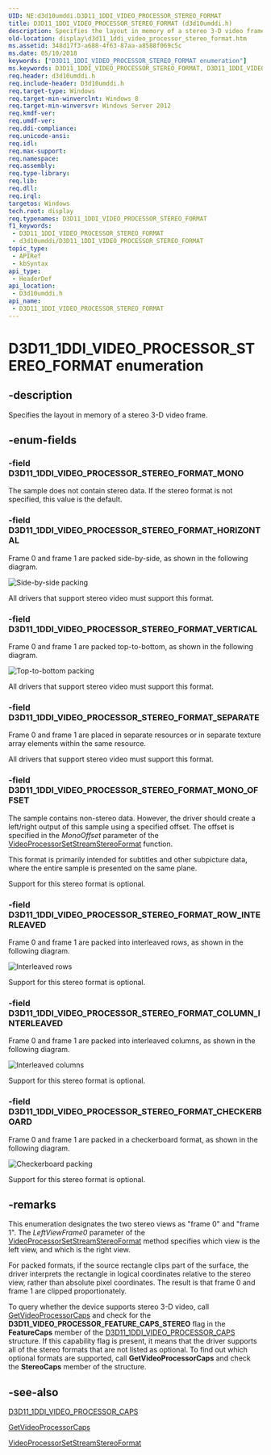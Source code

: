 ```yaml
---
UID: NE:d3d10umddi.D3D11_1DDI_VIDEO_PROCESSOR_STEREO_FORMAT
title: D3D11_1DDI_VIDEO_PROCESSOR_STEREO_FORMAT (d3d10umddi.h)
description: Specifies the layout in memory of a stereo 3-D video frame.
old-location: display\d3d11_1ddi_video_processor_stereo_format.htm
ms.assetid: 348d17f3-a688-4f63-87aa-a8588f069c5c
ms.date: 05/10/2018
keywords: ["D3D11_1DDI_VIDEO_PROCESSOR_STEREO_FORMAT enumeration"]
ms.keywords: D3D11_1DDI_VIDEO_PROCESSOR_STEREO_FORMAT, D3D11_1DDI_VIDEO_PROCESSOR_STEREO_FORMAT enumeration [Display Devices], D3D11_1DDI_VIDEO_PROCESSOR_STEREO_FORMAT_CHECKERBOARD, D3D11_1DDI_VIDEO_PROCESSOR_STEREO_FORMAT_COLUMN_INTERLEAVED, D3D11_1DDI_VIDEO_PROCESSOR_STEREO_FORMAT_HORIZONTAL, D3D11_1DDI_VIDEO_PROCESSOR_STEREO_FORMAT_MONO, D3D11_1DDI_VIDEO_PROCESSOR_STEREO_FORMAT_MONO_OFFSET, D3D11_1DDI_VIDEO_PROCESSOR_STEREO_FORMAT_ROW_INTERLEAVED, D3D11_1DDI_VIDEO_PROCESSOR_STEREO_FORMAT_SEPARATE, D3D11_1DDI_VIDEO_PROCESSOR_STEREO_FORMAT_VERTICAL, d3d10umddi/D3D11_1DDI_VIDEO_PROCESSOR_STEREO_FORMAT, d3d10umddi/D3D11_1DDI_VIDEO_PROCESSOR_STEREO_FORMAT_CHECKERBOARD, d3d10umddi/D3D11_1DDI_VIDEO_PROCESSOR_STEREO_FORMAT_COLUMN_INTERLEAVED, d3d10umddi/D3D11_1DDI_VIDEO_PROCESSOR_STEREO_FORMAT_HORIZONTAL, d3d10umddi/D3D11_1DDI_VIDEO_PROCESSOR_STEREO_FORMAT_MONO, d3d10umddi/D3D11_1DDI_VIDEO_PROCESSOR_STEREO_FORMAT_MONO_OFFSET, d3d10umddi/D3D11_1DDI_VIDEO_PROCESSOR_STEREO_FORMAT_ROW_INTERLEAVED, d3d10umddi/D3D11_1DDI_VIDEO_PROCESSOR_STEREO_FORMAT_SEPARATE, d3d10umddi/D3D11_1DDI_VIDEO_PROCESSOR_STEREO_FORMAT_VERTICAL, display.d3d11_1ddi_video_processor_stereo_format
req.header: d3d10umddi.h
req.include-header: D3d10umddi.h
req.target-type: Windows
req.target-min-winverclnt: Windows 8
req.target-min-winversvr: Windows Server 2012
req.kmdf-ver: 
req.umdf-ver: 
req.ddi-compliance: 
req.unicode-ansi: 
req.idl: 
req.max-support: 
req.namespace: 
req.assembly: 
req.type-library: 
req.lib: 
req.dll: 
req.irql: 
targetos: Windows
tech.root: display
req.typenames: D3D11_1DDI_VIDEO_PROCESSOR_STEREO_FORMAT
f1_keywords:
 - D3D11_1DDI_VIDEO_PROCESSOR_STEREO_FORMAT
 - d3d10umddi/D3D11_1DDI_VIDEO_PROCESSOR_STEREO_FORMAT
topic_type:
 - APIRef
 - kbSyntax
api_type:
 - HeaderDef
api_location:
 - D3d10umddi.h
api_name:
 - D3D11_1DDI_VIDEO_PROCESSOR_STEREO_FORMAT
---
```


# D3D11_1DDI_VIDEO_PROCESSOR_STEREO_FORMAT enumeration


## -description

Specifies the layout in memory of a stereo 3-D video frame.

## -enum-fields

### -field D3D11_1DDI_VIDEO_PROCESSOR_STEREO_FORMAT_MONO

The sample does not contain stereo data. If the stereo format is not specified, this value is the default.

### -field D3D11_1DDI_VIDEO_PROCESSOR_STEREO_FORMAT_HORIZONTAL

Frame 0 and frame 1 are packed side-by-side, as shown in the following diagram.

<img alt="Side-by-side packing" src="images/dxgistereo3d02.png"/>

All drivers that support stereo video must support this format.

### -field D3D11_1DDI_VIDEO_PROCESSOR_STEREO_FORMAT_VERTICAL

Frame 0 and frame 1 are packed top-to-bottom, as shown in the following diagram.

<img alt="Top-to-bottom packing" src="images/dxgistereo3d01.png"/>

All drivers that support stereo video must support this format.

### -field D3D11_1DDI_VIDEO_PROCESSOR_STEREO_FORMAT_SEPARATE

Frame 0 and frame 1 are placed in separate resources or in separate texture array elements within the same resource.

All drivers that support stereo video must support this format.

### -field D3D11_1DDI_VIDEO_PROCESSOR_STEREO_FORMAT_MONO_OFFSET

The sample contains non-stereo data. However, the driver should create a left/right output of this sample using a specified offset.  The offset is specified in the <i>MonoOffset</i> parameter of the <a href="https://docs.microsoft.com/windows-hardware/drivers/ddi/d3d10umddi/nc-d3d10umddi-pfnd3d11_1ddi_videoprocessorsetstreamstereoformat">VideoProcessorSetStreamStereoFormat</a> function. 

This format is primarily intended for subtitles and other subpicture data, where the entire sample is presented on the same plane.

Support for this stereo format is optional.

### -field D3D11_1DDI_VIDEO_PROCESSOR_STEREO_FORMAT_ROW_INTERLEAVED

Frame 0 and frame 1 are packed into interleaved rows, as shown in the following diagram.

<img alt="Interleaved rows" src="images/dxgistereo3d03.png"/>

Support for this stereo format is optional.

### -field D3D11_1DDI_VIDEO_PROCESSOR_STEREO_FORMAT_COLUMN_INTERLEAVED

Frame 0 and frame 1 are packed into interleaved columns, as shown in the following diagram.

<img alt="Interleaved columns" src="images/dxgistereo3d04.png"/>

Support for this stereo format is optional.

### -field D3D11_1DDI_VIDEO_PROCESSOR_STEREO_FORMAT_CHECKERBOARD

Frame 0 and frame 1 are packed in a checkerboard format, as shown in the following diagram.

<img alt="Checkerboard packing" src="images/dxgistereo3d05.png"/>

Support for this stereo format is optional.

## -remarks

This enumeration designates the two stereo views as "frame 0" and "frame 1". The <i>LeftViewFrame0</i> parameter of the <a href="https://docs.microsoft.com/windows-hardware/drivers/ddi/d3d10umddi/nc-d3d10umddi-pfnd3d11_1ddi_videoprocessorsetstreamstereoformat">VideoProcessorSetStreamStereoFormat</a> method specifies which view is the left view, and which is the right view.

For packed formats, if the source rectangle clips part of the surface, the driver interprets the rectangle in logical coordinates relative to the stereo view,  rather than absolute pixel coordinates. The result is that frame 0 and frame 1 are clipped proportionately.

To query whether the device supports stereo 3-D video, call <a href="https://docs.microsoft.com/windows-hardware/drivers/ddi/d3d10umddi/nc-d3d10umddi-pfnd3d11_1ddi_getvideoprocessorcaps">GetVideoProcessorCaps</a> and check for the <b>D3D11_VIDEO_PROCESSOR_FEATURE_CAPS_STEREO</b> flag in the <b>FeatureCaps</b> member of the <a href="https://docs.microsoft.com/windows-hardware/drivers/ddi/d3d10umddi/ns-d3d10umddi-d3d11_1ddi_video_processor_caps">D3D11_1DDI_VIDEO_PROCESSOR_CAPS</a> structure. If this capability flag is present, it means that the driver supports all of the stereo formats that are not  listed as optional. To find out which optional formats are supported, call <b>GetVideoProcessorCaps</b> and check the <b>StereoCaps</b> member of the structure.

## -see-also

<a href="https://docs.microsoft.com/windows-hardware/drivers/ddi/d3d10umddi/ns-d3d10umddi-d3d11_1ddi_video_processor_caps">D3D11_1DDI_VIDEO_PROCESSOR_CAPS</a>



<a href="https://docs.microsoft.com/windows-hardware/drivers/ddi/d3d10umddi/nc-d3d10umddi-pfnd3d11_1ddi_getvideoprocessorcaps">GetVideoProcessorCaps</a>



<a href="https://docs.microsoft.com/windows-hardware/drivers/ddi/d3d10umddi/nc-d3d10umddi-pfnd3d11_1ddi_videoprocessorsetstreamstereoformat">VideoProcessorSetStreamStereoFormat</a>

